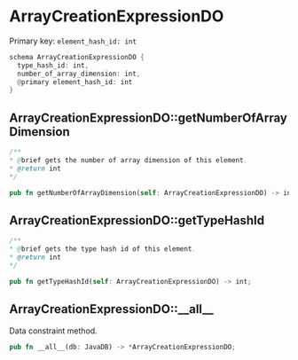 # ArrayCreationExpressionDO

Primary key: `element_hash_id: int`

```rust
schema ArrayCreationExpressionDO {
  type_hash_id: int,
  number_of_array_dimension: int,
  @primary element_hash_id: int
}
```
## ArrayCreationExpressionDO::getNumberOfArrayDimension

```java
/**
* @brief gets the number of array dimension of this element.
* @return int
*/
```
```rust
pub fn getNumberOfArrayDimension(self: ArrayCreationExpressionDO) -> int;
```
## ArrayCreationExpressionDO::getTypeHashId

```java
/**
* @brief gets the type hash id of this element.
* @return int
*/
```
```rust
pub fn getTypeHashId(self: ArrayCreationExpressionDO) -> int;
```
## ArrayCreationExpressionDO::\_\_all\_\_

Data constraint method.

```rust
pub fn __all__(db: JavaDB) -> *ArrayCreationExpressionDO;
```
